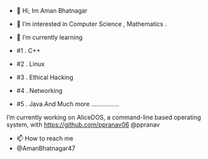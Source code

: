 - 👋 Hi, Im Aman Bhatnagar
- 👀 I’m interested in Computer Science , Mathematics .

- 🌱 I’m currently learning 
- #1 . C++

- #2 . Linux 

- #3 . Ethical Hacking 
- #4 . Networking 
- #5 . Java 
And Much more ................

I’m currently working on AliceDOS, a command-line based operating system, with https://github.com/ppranav06 @ppranav
- 📫 How to reach me 
- @AmanBhatnagar47


<!---
AmanBhatnagar12/AmanBhatnagar12 is a ✨ special ✨ repository because its `README.md` (this file) appears on your GitHub profile.
You can click the Preview link to take a look at your changes.
--->
